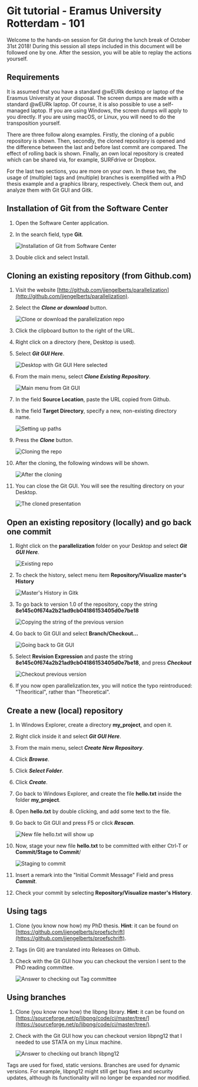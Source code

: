 # Git tutorial - Eramus University Rotterdam - 101

Welcome to the hands-on session for Git during the lunch break of October 31st 2018! During this session all steps included in this document will be followed one by one. After the session, you will be able to replay the actions yourself.

## Requirements

It is assumed that you have a standard @wEURk desktop or laptop of the Erasmus University at your disposal. The screen dumps are made with a standard @wEURk laptop. Of course, it is also possible to use a self-managed laptop. If you are using Windows, the screen dumps will apply to you directly. If you are using macOS, or Linux, you will need to do the transposition yourself.

There are three follow along examples. Firstly, the cloning of a public repository is shown. Then, secondly, the cloned repository is opened and the difference between the last and before last commit are compared. The effect of rolling back is shown. Finally, an own local repository is created which can be shared via, for example, SURFdrive or Dropbox.

For the last two sections, you are more on your own. In these two, the usage of (multiple) tags and (multiple) branches is exemplified with a PhD thesis example and a graphics library, respectively. Check them out, and analyze them with Git GUI and Gitk.

## Installation of Git from the Software Center

1. Open the Software Center application.
2. In the search field, type **Git**.

   ![Installation of Git from Software Center](pictures/software_center.png)

3. Double click and select Install.

## Cloning an existing repository (from Github.com)

1. Visit the website [http://github.com/jjengelberts/parallelization](http://github.com/jjengelberts/parallelization).
2. Select the ***Clone or download*** button.

   ![Clone or download the parallelization repo](pictures/github1.png)

3. Click the clipboard button to the right of the URL.
4. Right click on a directory (here, Desktop is used).
5. Select ***Git GUI Here***.

   ![Desktop with Git GUI Here selected](pictures/desktop1.png)

6. From the main menu, select ***Clone Existing Repository***.

   ![Main menu from Git GUI](pictures/gitgui1.png)

7. In the field **Source Location**, paste the URL copied from Github.
8. In the field **Target Directory**, specify a new, non-existing directory name.

   ![Setting up paths](pictures/gitgui2.png)

9. Press the ***Clone*** button.

   ![Cloning the repo](pictures/gitgui3.png)

10. After the cloning, the following windows will be shown.

    ![After the cloning](pictures/gitgui4.png)

11. You can close the Git GUI. You will see the resulting directory on your Desktop.

    ![The cloned presentation](pictures/desktop2.png)

## Open an existing repository (locally) and go back one commit

1. Right click on the **parallelization** folder on your Desktop and select ***Git GUI Here***.

   ![Existing repo](pictures/gitgui4.png)

2. To check the history, select menu item **Repository/Visualize master's History**

   ![Master's History in Gitk](pictures/gitk1.png)

3. To go back to version 1.0 of the repository, copy the string **8e145c0f674a2b21ad9cb04186153405d0e7be18**

   ![Copying the string of the previous version](pictures/gitk2.png)

4. Go back to Git GUI and select **Branch/Checkout...**

   ![Going back to Git GUI](pictures/gitgui4.png)

5. Select **Revision Expression** and paste the string **8e145c0f674a2b21ad9cb04186153405d0e7be18**, and press ***Checkout***

   ![Checkout previous version](pictures/gitgui5.png)

6. If you now open parallelization.tex, you will notice the typo reintroduced: "Theoritical", rather than "Theoretical".

## Create a new (local) repository

1. In Windows Explorer, create a directory **my_project**, and open it.

2. Right click inside it and select ***Git GUI Here***.

3. From the main menu, select ***Create New Repository***.

4. Click ***Browse***.

5. Click ***Select Folder***.

6. Click ***Create***.

7. Go back to Windows Explorer, and create the file **hello.txt** inside the folder **my_project**.

8. Open **hello.txt** by double clicking, and add some text to the file.

9. Go back to Git GUI and press F5 or click ***Rescan***.

   ![New file hello.txt will show up](pictures/gitgui6.png)

10. Now, stage your new file **hello.txt** to be committed with either Ctrl-T or **Commit/Stage to Commit**/

    ![Staging to commit](pictures/gitgui7.png)

11. Insert a remark into the "Initial Commit Message" Field and press ***Commit***.

12. Check your commit by selecting **Repository/Visualize master's History**.

## Using tags

1. Clone (you know now how) my PhD thesis. **Hint**: it can be found on [https://github.com/jjengelberts/proefschrift](https://github.com/jjengelberts/proefschrift).

2. Tags (in Git) are translated into Releases on Github.

3. Check with the Git GUI how you can checkout the version I sent to the PhD reading committee.

   ![Answer to checking out Tag committee](pictures/gitgui9.png)

## Using branches

1. Clone (you know now how) the libpng library. **Hint**: it can be found on [https://sourceforge.net/p/libpng/code/ci/master/tree/](https://sourceforge.net/p/libpng/code/ci/master/tree/).

2. Check with the Git GUI how you can checkout version libpng12 that I needed to use STATA on my Linux machine.

   ![Answer to checking out branch libpng12](pictures/gitgui10.png)

Tags are used for fixed, static versions. Branches are used for dynamic versions. For example, libpng12 might still get bug fixes and security updates, although its functionality will no longer be expanded nor modified.